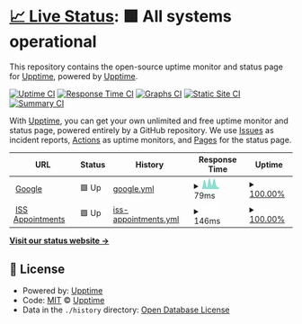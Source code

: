 # [📈 Live Status](https://upptime.github.io/upptime): <!--live status--> **🟩 All systems operational**

This repository contains the open-source uptime monitor and status page for [Upptime](https://upptime.js.org), powered by [Upptime](https://github.com/upptime/upptime).

[![Uptime CI](https://github.com/upptime/upptime/workflows/Uptime%20CI/badge.svg)](https://github.com/upptime/upptime/actions?query=workflow%3A%22Uptime+CI%22)
[![Response Time CI](https://github.com/upptime/upptime/workflows/Response%20Time%20CI/badge.svg)](https://github.com/upptime/upptime/actions?query=workflow%3A%22Response+Time+CI%22)
[![Graphs CI](https://github.com/upptime/upptime/workflows/Graphs%20CI/badge.svg)](https://github.com/upptime/upptime/actions?query=workflow%3A%22Graphs+CI%22)
[![Static Site CI](https://github.com/upptime/upptime/workflows/Static%20Site%20CI/badge.svg)](https://github.com/upptime/upptime/actions?query=workflow%3A%22Static+Site+CI%22)
[![Summary CI](https://github.com/upptime/upptime/workflows/Summary%20CI/badge.svg)](https://github.com/upptime/upptime/actions?query=workflow%3A%22Summary+CI%22)

With [Upptime](https://upptime.js.org), you can get your own unlimited and free uptime monitor and status page, powered entirely by a GitHub repository. We use [Issues](https://github.com/upptime/upptime/issues) as incident reports, [Actions](https://github.com/upptime/upptime/actions) as uptime monitors, and [Pages](https://upptime.github.io/upptime) for the status page.

<!--start: status pages-->
<!-- This summary is generated by Upptime (https://github.com/upptime/upptime) -->
<!-- Do not edit this manually, your changes will be overwritten -->
<!-- prettier-ignore -->
| URL | Status | History | Response Time | Uptime |
| --- | ------ | ------- | ------------- | ------ |
| <img alt="" src="https://favicons.githubusercontent.com/www.google.com" height="13"> [Google](https://www.google.com) | 🟩 Up | [google.yml](https://github.com/OsvaldoFrias/upptime/commits/HEAD/history/google.yml) | <details><summary><img alt="Response time graph" src="./graphs/google/response-time-week.png" height="20"> 79ms</summary><br><a href="https://upptime.github.io/upptime/history/google"><img alt="Response time 90" src="https://img.shields.io/endpoint?url=https%3A%2F%2Fraw.githubusercontent.com%2FOsvaldoFrias%2Fupptime%2FHEAD%2Fapi%2Fgoogle%2Fresponse-time.json"></a><br><a href="https://upptime.github.io/upptime/history/google"><img alt="24-hour response time 77" src="https://img.shields.io/endpoint?url=https%3A%2F%2Fraw.githubusercontent.com%2FOsvaldoFrias%2Fupptime%2FHEAD%2Fapi%2Fgoogle%2Fresponse-time-day.json"></a><br><a href="https://upptime.github.io/upptime/history/google"><img alt="7-day response time 79" src="https://img.shields.io/endpoint?url=https%3A%2F%2Fraw.githubusercontent.com%2FOsvaldoFrias%2Fupptime%2FHEAD%2Fapi%2Fgoogle%2Fresponse-time-week.json"></a><br><a href="https://upptime.github.io/upptime/history/google"><img alt="30-day response time 90" src="https://img.shields.io/endpoint?url=https%3A%2F%2Fraw.githubusercontent.com%2FOsvaldoFrias%2Fupptime%2FHEAD%2Fapi%2Fgoogle%2Fresponse-time-month.json"></a><br><a href="https://upptime.github.io/upptime/history/google"><img alt="1-year response time 90" src="https://img.shields.io/endpoint?url=https%3A%2F%2Fraw.githubusercontent.com%2FOsvaldoFrias%2Fupptime%2FHEAD%2Fapi%2Fgoogle%2Fresponse-time-year.json"></a></details> | <details><summary><a href="https://upptime.github.io/upptime/history/google">100.00%</a></summary><a href="https://upptime.github.io/upptime/history/google"><img alt="All-time uptime 100.00%" src="https://img.shields.io/endpoint?url=https%3A%2F%2Fraw.githubusercontent.com%2FOsvaldoFrias%2Fupptime%2FHEAD%2Fapi%2Fgoogle%2Fuptime.json"></a><br><a href="https://upptime.github.io/upptime/history/google"><img alt="24-hour uptime 100.00%" src="https://img.shields.io/endpoint?url=https%3A%2F%2Fraw.githubusercontent.com%2FOsvaldoFrias%2Fupptime%2FHEAD%2Fapi%2Fgoogle%2Fuptime-day.json"></a><br><a href="https://upptime.github.io/upptime/history/google"><img alt="7-day uptime 100.00%" src="https://img.shields.io/endpoint?url=https%3A%2F%2Fraw.githubusercontent.com%2FOsvaldoFrias%2Fupptime%2FHEAD%2Fapi%2Fgoogle%2Fuptime-week.json"></a><br><a href="https://upptime.github.io/upptime/history/google"><img alt="30-day uptime 100.00%" src="https://img.shields.io/endpoint?url=https%3A%2F%2Fraw.githubusercontent.com%2FOsvaldoFrias%2Fupptime%2FHEAD%2Fapi%2Fgoogle%2Fuptime-month.json"></a><br><a href="https://upptime.github.io/upptime/history/google"><img alt="1-year uptime 100.00%" src="https://img.shields.io/endpoint?url=https%3A%2F%2Fraw.githubusercontent.com%2FOsvaldoFrias%2Fupptime%2FHEAD%2Fapi%2Fgoogle%2Fuptime-year.json"></a></details>
| <img alt="" src="https://training.issivs.com/public/img/favicon.png" height="13"> [ISS Appointments](https://training.issivs.com/signin) | 🟩 Up | [iss-appointments.yml](https://github.com/OsvaldoFrias/upptime/commits/HEAD/history/iss-appointments.yml) | <details><summary><img alt="Response time graph" src="./graphs/iss-appointments/response-time-week.png" height="20"> 146ms</summary><br><a href="https://upptime.github.io/upptime/history/iss-appointments"><img alt="Response time 161" src="https://img.shields.io/endpoint?url=https%3A%2F%2Fraw.githubusercontent.com%2FOsvaldoFrias%2Fupptime%2FHEAD%2Fapi%2Fiss-appointments%2Fresponse-time.json"></a><br><a href="https://upptime.github.io/upptime/history/iss-appointments"><img alt="24-hour response time 306" src="https://img.shields.io/endpoint?url=https%3A%2F%2Fraw.githubusercontent.com%2FOsvaldoFrias%2Fupptime%2FHEAD%2Fapi%2Fiss-appointments%2Fresponse-time-day.json"></a><br><a href="https://upptime.github.io/upptime/history/iss-appointments"><img alt="7-day response time 146" src="https://img.shields.io/endpoint?url=https%3A%2F%2Fraw.githubusercontent.com%2FOsvaldoFrias%2Fupptime%2FHEAD%2Fapi%2Fiss-appointments%2Fresponse-time-week.json"></a><br><a href="https://upptime.github.io/upptime/history/iss-appointments"><img alt="30-day response time 161" src="https://img.shields.io/endpoint?url=https%3A%2F%2Fraw.githubusercontent.com%2FOsvaldoFrias%2Fupptime%2FHEAD%2Fapi%2Fiss-appointments%2Fresponse-time-month.json"></a><br><a href="https://upptime.github.io/upptime/history/iss-appointments"><img alt="1-year response time 161" src="https://img.shields.io/endpoint?url=https%3A%2F%2Fraw.githubusercontent.com%2FOsvaldoFrias%2Fupptime%2FHEAD%2Fapi%2Fiss-appointments%2Fresponse-time-year.json"></a></details> | <details><summary><a href="https://upptime.github.io/upptime/history/iss-appointments">100.00%</a></summary><a href="https://upptime.github.io/upptime/history/iss-appointments"><img alt="All-time uptime 99.94%" src="https://img.shields.io/endpoint?url=https%3A%2F%2Fraw.githubusercontent.com%2FOsvaldoFrias%2Fupptime%2FHEAD%2Fapi%2Fiss-appointments%2Fuptime.json"></a><br><a href="https://upptime.github.io/upptime/history/iss-appointments"><img alt="24-hour uptime 100.00%" src="https://img.shields.io/endpoint?url=https%3A%2F%2Fraw.githubusercontent.com%2FOsvaldoFrias%2Fupptime%2FHEAD%2Fapi%2Fiss-appointments%2Fuptime-day.json"></a><br><a href="https://upptime.github.io/upptime/history/iss-appointments"><img alt="7-day uptime 100.00%" src="https://img.shields.io/endpoint?url=https%3A%2F%2Fraw.githubusercontent.com%2FOsvaldoFrias%2Fupptime%2FHEAD%2Fapi%2Fiss-appointments%2Fuptime-week.json"></a><br><a href="https://upptime.github.io/upptime/history/iss-appointments"><img alt="30-day uptime 99.94%" src="https://img.shields.io/endpoint?url=https%3A%2F%2Fraw.githubusercontent.com%2FOsvaldoFrias%2Fupptime%2FHEAD%2Fapi%2Fiss-appointments%2Fuptime-month.json"></a><br><a href="https://upptime.github.io/upptime/history/iss-appointments"><img alt="1-year uptime 99.94%" src="https://img.shields.io/endpoint?url=https%3A%2F%2Fraw.githubusercontent.com%2FOsvaldoFrias%2Fupptime%2FHEAD%2Fapi%2Fiss-appointments%2Fuptime-year.json"></a></details>

<!--end: status pages-->

[**Visit our status website →**](https://osvaldofrias.github.io/upptime/)

## 📄 License

- Powered by: [Upptime](https://github.com/upptime/upptime)
- Code: [MIT](./LICENSE) © [Upptime](https://upptime.js.org)
- Data in the `./history` directory: [Open Database License](https://opendatacommons.org/licenses/odbl/1-0/)
